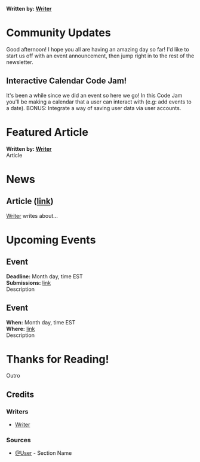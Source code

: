 **Written by: [Writer]()**
# Community Updates
Good afternoon! I hope you all are having an amazing day so far! I'd like to start us off with an event announcement, then jump right in to the rest of the newsletter.

## Interactive Calendar Code Jam!
It's been a while since we did an event so here we go! In this Code Jam you'll be making a calendar that a user can interact with (e.g: add events to a date). BONUS: Integrate a way of saving user data via user accounts.

# Featured Article
**Written by: [Writer]()**<br>
Article
<!-- > Quote *([@User]())* -->

# News
## Article ([link]())
[Writer]() writes about...

# Upcoming Events
## Event
**Deadline:** Month day, time EST<br>
**Submissions:** [link]()<br>
Description

## Event
**When:** Month day, time EST<br>
**Where:** [link]()<br>
Description

# Thanks for Reading!
Outro

## Credits
### Writers
+ [Writer]()

### Sources
+ [@User]() - Section Name
